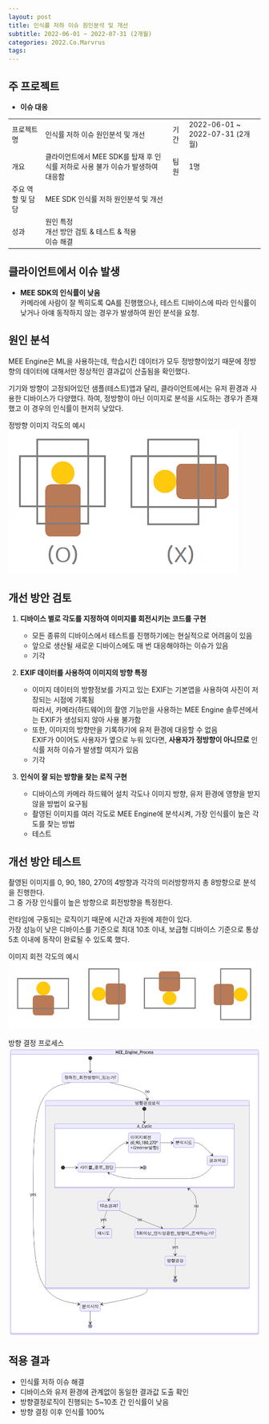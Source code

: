 ```yaml
---
layout: post
title: 인식률 저하 이슈 원인분석 및 개선
subtitle: 2022-06-01 ~ 2022-07-31 (2개월)
categories: 2022.Co.Marvrus
tags: 
---
```


## 주 프로젝트
- **이슈 대응**
<table>
  <tr>
    <td>프로젝트명</td>
    <td>인식률 저하 이슈 원인분석 및 개선</td>
    <td>기간</td>
    <td>2022-06-01 ~ 2022-07-31 (2개월)</td>
  </tr>
  <tr>
    <td>개요</td>
    <td>클라이언트에서 MEE SDK를 탑재 후 인식률 저하로 사용 불가 이슈가 발생하여 대응함</td>
    <td>팀원</td>
    <td>1명</td>
  </tr>
  <tr>
    <td>주요 역할 및 담당</td>
    <td colspan="3">MEE SDK 인식률 저하 원인분석 및 개선</td>
  </tr>
  <tr>
    <td>성과</td>
    <td colspan="3">원인 특정<br>
    개선 방안 검토 & 테스트 & 적용<br>
    이슈 해결</td>
  </tr>
</table>

## 클라이언트에서 이슈 발생  
- **MEE SDK의 인식률이 낮음**  
  카메라에 사람이 잘 찍히도록 QA를 진행했으나, 테스트 디바이스에 따라 인식률이 낮거나 아얘 동작하지 않는 경우가 발생하여 원인 분석을 요청.  

## 원인 분석
<p>MEE Engine은 ML을 사용하는데, 학습시킨 데이터가 모두 정방향이었기 때문에 정방향의 데이터에 대해서만 정상적인 결과값이 산출됨을 확인했다.</p>
<p>기기와 방향이 고정되어있던 샘플(테스트)앱과 달리, 클라이언트에서는 유저 환경과 사용한 디바이스가 다양했다. 하여, 정방향이 아닌 이미지로 분석을 시도하는 경우가 존재했고 이 경우의 인식률이 현저히 낮았다.</p>

정방향 이미지 각도의 예시  
[![정방향 이미지 각도의 예시](https://raw.githubusercontent.com/SeungHyeon-Hong/SeungHyeon-Hong.github.io/main/assets/img/20220601_img_rotation_example.png)](https://raw.githubusercontent.com/SeungHyeon-Hong/SeungHyeon-Hong.github.io/main/assets/img/20220601_img_rotation_example.png)  

## 개선 방안 검토
1. **디바이스 별로 각도를 지정하여 이미지를 회전시키는 코드를 구현**  
   - 모든 종류의 디바이스에서 테스트를 진행하기에는 현실적으로 어려움이 있음  
   - 앞으로 생산될 새로운 디바이스에도 매 번 대응해야하는 이슈가 있음  
   - 기각  

2. **EXIF 데이터를 사용하여 이미지의 방향 특정**  
   - 이미지 데이터의 방향정보를 가지고 있는 EXIF는 기본앱을 사용하여 사진이 저장되는 시점에 기록됨  
    따라서, 카메라(하드웨어)의 촬영 기능만을 사용하는 MEE Engine 솔루션에서는 EXIF가 생성되지 않아 사용 불가함  
   - 또한, 이미지의 방향만을 기록하기에 유저 환경에 대응할 수 없음  
    EXIF가 0이어도 사용자가 옆으로 누워 있다면, **사용자가 정방향이 아니므로** 인식률 저하 이슈가 발생할 여지가 있음  
   - 기각  

3. **인식이 잘 되는 방향을 찾는 로직 구현**
   - 디바이스의 카메라 하드웨어 설치 각도나 이미지 방향, 유저 환경에 영향을 받지 않을 방법이 요구됨  
   - 촬영된 이미지를 여러 각도로 MEE Engine에 분석시켜, 가장 인식률이 높은 각도를 찾는 방법  
   - 테스트  

## 개선 방안 테스트  
<p>촬영된 이미지를 0, 90, 180, 270의 4방향과 각각의 미러방향까지 총 8방향으로 분석을 진행한다.<br>
그 중 가장 인식률이 높은 방향으로 회전방향을 특정한다.</p>
<p>런타임에 구동되는 로직이기 때문에 시간과 자원에 제한이 있다.<br>
가장 성능이 낮은 디바이스를 기준으로 최대 10초 이내, 보급형 디바이스 기준으로 통상 5초 이내에 동작이 완료될 수 있도록 했다.</p>

이미지 회전 각도의 예시  
[![이미지 회전 각도의 예시](https://raw.githubusercontent.com/SeungHyeon-Hong/SeungHyeon-Hong.github.io/main/assets/img/20220601_img_rotation_example2.png)](https://raw.githubusercontent.com/SeungHyeon-Hong/SeungHyeon-Hong.github.io/main/assets/img/20220601_img_rotation_example2.png)  

방향 결정 프로세스  
[![방향 결정 프로세스](https://raw.githubusercontent.com/SeungHyeon-Hong/SeungHyeon-Hong.github.io/main/assets/img/20220601_rotation_deside_process.png)](https://raw.githubusercontent.com/SeungHyeon-Hong/SeungHyeon-Hong.github.io/main/assets/img/20220601_rotation_deside_process.png)  
<!-- (https://mermaid.live/edit#pako:eNqtVG9r00Ac_irHvdKZQjYYahgbQ_tOYehLIyEmtxloLuOSCmUUWo0wbEEHqwxpSqeMOhis26KMMd_4cZLLd_CSS8ylTtCxe3Ecz--5535_bwsajomgAl1P99BDS98gul17taDiDACP63WtjjcsjLQ14hjIdbdUDNh6Nvcc1GrLgI4HySCkE19LPvXp2I-nh8nHAxqEGh1tx-92o2lnhd_4F2YqGX_3qR_Q3pCOdoACWsjl90U8fZl5oOL_kwbcEJ1O2Y14f0gnXaBgh4vwnYf9Jy8Pu6Ssag9aRgMJeLpMiyDDsxwMHj2pWn4n7PURcyzpMt8-v42_9LWk_yHufa2S_0LiAkEYH5_TSYfHuvSCLN-SpfuyNH9Plhbuyj8vUuhONO3aFiEO4bHcnnngeiI8iUUh4vd-VVW0ZFSWwejsko47dHRQpYqWm8lL1g8FsV0ey1NRgrx0pSEHMuO8TMPt6PQH826lZIgod3d0lMcptOiVzMU0xUFI33Q1GpzTXkD9k-jsWzIYakKf7odMMRnsFd2qgKIv03U9DSHWG9MTJ2M29IqtUpJ2MalXDGClpdhsq7gNJWgjYuuWyX6mbMJU6L1ENlKhwo4mWtebDU-FnKo3PedpCxtQWdcbLpJgc9MsP7MZtG5ankNysP0LRGdS_Q) -->

## 적용 결과  
- 인식률 저하 이슈 해결  
- 디바이스와 유저 환경에 관계없이 동일한 결과값 도출 확인  
- 방향결정로직이 진행되는 5~10초 간 인식률이 낮음  
- 방향 결정 이후 인식률 100%  

<p><br></p>
